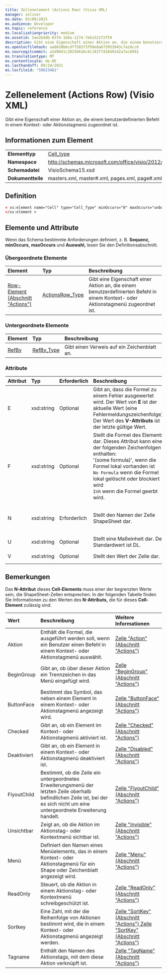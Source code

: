 ```yaml
---
title: Zellenelement (Actions Row) (Visio XML)
manager: soliver
ms.date: 03/09/2015
ms.audience: Developer
ms.topic: reference
ms.localizationpriority: medium
ms.assetid: 5ae2b4db-03f4-1b8a-1274-7eb1521f2f59
description: Gibt eine Eigenschaft einer Aktion an, die einem benutzerdefinierten Befehl in einem Kontext- oder Aktionstagmenü zugeordnet ist.
ms.openlocfilehash: aa8630b6cdff50373f99e8a675953943c7a2dcc6
ms.sourcegitcommit: a1d9041c20256616c9c183f7d1049142a7ac6991
ms.translationtype: MT
ms.contentlocale: de-DE
ms.lasthandoff: 09/24/2021
ms.locfileid: "59623481"
---
```

# <a name="cell-element-actions-row-visio-xml"></a>Zellenelement (Actions Row) (Visio XML)

Gibt eine Eigenschaft einer Aktion an, die einem benutzerdefinierten Befehl in einem Kontext- oder Aktionstagmenü zugeordnet ist.
  
## <a name="element-information"></a>Informationen zum Element

|||
|:-----|:-----|
|**Elementtyp** <br/> |[Cell_type](cell_type-complextypevisio-xml.md) <br/> |
|**Namespace** <br/> |http://schemas.microsoft.com/office/visio/2012/main  <br/> |
|**Schemadatei** <br/> |VisioSchema15.xsd  <br/> |
|**Dokumentteile** <br/> |masters.xml, master#.xml, pages.xml, page#.xml  <br/> |
   
## <a name="definition"></a>Definition

```XML
< xs:element name="Cell" type="Cell_Type" minOccurs="0" maxOccurs="unbounded" >
</xs:element >
```

## <a name="elements-and-attributes"></a>Elemente und Attribute

Wenn das Schema bestimmte Anforderungen definiert, z. B. **Sequenz,** **minOccurs,** **maxOccurs** und **Auswahl,** lesen Sie den Definitionsabschnitt. 
  
### <a name="parent-elements"></a>Übergeordnete Elemente

|**Element**|**Typ**|**Beschreibung**|
|:-----|:-----|:-----|
|[Row-Element (Abschnitt "Actions")](row-element-actions-sectionvisio-xml.md) <br/> |[ActionsRow_Type](actionsrow_type-complextypevisio-xml.md) <br/> |Gibt eine Eigenschaft einer Aktion an, die einem benutzerdefinierten Befehl in einem Kontext- oder Aktionstagmenü zugeordnet ist.  <br/> |
   
### <a name="child-elements"></a>Untergeordnete Elemente

|**Element**|**Typ**|**Beschreibung**|
|:-----|:-----|:-----|
|[RefBy](refby-element-cell_type-complextypevisio-xml.md) <br/> |[RefBy_Type](refby_type-complextypevisio-xml.md) <br/> |Gibt einen Verweis auf ein Zeichenblatt an.  <br/> |
   
### <a name="attributes"></a>Attribute

|**Attribut**|**Typ**|**Erforderlich**|**Beschreibung**|**Mögliche Werte**|
|:-----|:-----|:-----|:-----|:-----|
|E  <br/> |xsd:string  <br/> |Optional  <br/> |Gibt an, dass die Formel zu einem Fehler ausgewertet wird. Der Wert von **E** ist der aktuelle Wert (eine Fehlermeldungszeichenfolge); Der Wert des **V-Attributs** ist der letzte gültige Wert.  <br/> |Eine Fehlermeldungszeichenfolge.  <br/> |
|F  <br/> |xsd:string  <br/> |Optional  <br/> | Stellt die Formel des Elements dar. Dieses Attribut kann eine der folgenden Zeichenfolgen enthalten:  <br/>  '(some formula)', wenn die Formel lokal vorhanden ist  <br/>  `No Formula` wenn die Formel lokal gelöscht oder blockiert wird  <br/>  `Inh` wenn die Formel geerbt wird.  <br/> |Eine Formel.  <br/> |
|N  <br/> |xsd:string  <br/> |Erforderlich  <br/> |Stellt den Namen der Zelle ShapeSheet dar.  <br/> |Der Name der ShapeSheet-Zelle.  <br/> Weitere Informationen finden Sie unten im Abschnitt "Hinweise".  <br/> |
|U  <br/> |xsd:string  <br/> |Optional  <br/> |Stellt eine Maßeinheit dar. Der Standardwert ist DL.  <br/> |Die Einheiten der Zelle.  <br/> |
|V  <br/> |xsd:string  <br/> |Optional  <br/> |Stellt den Wert der Zelle dar.  <br/> |Der Wert der ShapeSheet-Zelle.  <br/> |
   
## <a name="remarks"></a>Bemerkungen

Das **N-Attribut** dieses **Cell-Elements** muss einer der begrenzten Werte sein, die ShapeSheet-Zellen entsprechen. In der folgenden Tabelle finden Sie Informationen zu den Werten des **N-Attributs,** die für dieses **Cell-Element** zulässig sind. 
  
|**Wert**|**Beschreibung**|**Weitere Informationen**|
|:-----|:-----|:-----|
|Aktion  <br/> |Enthält die Formel, die ausgeführt werden soll, wenn ein Benutzer einen Befehl in einem Kontext- oder Aktionstagmenü auswählt.  <br/> |[Zelle "Action" (Abschnitt "Actions")](action-cell-actions-section.md) <br/> |
|BeginGroup  <br/> |Gibt an, ob über dieser Aktion ein Trennzeichen in das Menü eingefügt wird.  <br/> |[Zelle "BeginGroup" (Abschnitt "Actions")](begingroup-cell-actions-section.md) <br/> |
|ButtonFace  <br/> |Bestimmt das Symbol, das neben einem Element in einem Kontext- oder Aktionstagmenü angezeigt wird.  <br/> |[Zelle "ButtonFace" (Abschnitt "Actions")](buttonface-cell-actions-section.md) <br/> |
|Checked  <br/> |Gibt an, ob ein Element im Kontext- oder Aktionstagmenü aktiviert ist.  <br/> |[Zelle "Checked" (Abschnitt "Actions")](checked-cell-actions-section.md) <br/> |
|Deaktiviert  <br/> |Gibt an, ob ein Element in einem Kontext- oder Aktionstagmenü deaktiviert ist.  <br/> |[Zelle "Disabled" (Abschnitt "Actions")](disabled-cell-actions-section.md) <br/> |
|FlyoutChild  <br/> |Bestimmt, ob die Zeile ein untergeordnetes Erweiterungsmenü der letzten Zeile oberhalb befindlichen Zeile ist, bei der es sich nicht um eine untergeordnete Erweiterung handelt.  <br/> |[Zelle "FlyoutChild" (Abschnitt "Actions")](flyoutchild-cell-actions-section.md) <br/> |
|Unsichtbar  <br/> |Zeigt an, ob die Aktion im Aktionstag- oder Kontextmenü sichtbar ist.  <br/> |[Zelle "Invisible" (Abschnitt "Actions")](invisible-cell-actions-section.md) <br/> |
|Menü  <br/> |Definiert den Namen eines Menüelements, das in einem Kontext- oder Aktionstagmenü für ein Shape oder Zeichenblatt angezeigt wird.  <br/> |[Zelle "Menu" (Abschnitt "Actions")](menu-cell-actions-section.md) <br/> |
|ReadOnly  <br/> |Steuert, ob die Aktion in einem Aktionstag- oder Kontextmenü schreibgeschützt ist.  <br/> |[Zelle "ReadOnly" (Abschnitt "Actions")](readonly-cell-actions-section.md) <br/> |
|Sortkey  <br/> |Eine Zahl, mit der die Reihenfolge von Aktionen bestimmt wird, die in einem Kontext- oder Aktionstagmenü angezeigt werden.  <br/> |[Zelle "SortKey" (Abschnitt "Actions") Zelle "SortKey" (Abschnitt "Actions")](sortkey-cell-actions-section.md) <br/> |
|Tagname  <br/> |Enthält den Namen des Aktionstags, mit dem diese Aktion verknüpft ist.  <br/> |[Zelle "TagName" (Abschnitt "Actions")](tagname-cell-actions-section.md) <br/> |
   

